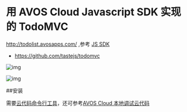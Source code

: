 # 用 AVOS Cloud Javascript SDK 实现的 TodoMVC

http://todolist.avosapps.com/  ,参考 [JS SDK](https://cn.avoscloud.com/docs/js_guide.html)

- https://github.com/tastejs/todomvc


![img](https://github.com/avoscloud/todo/blob/master/readme/todo.png)

![img](https://github.com/avoscloud/todo/blob/master/readme/login.png)


##安装

需要[云代码命令行工具](https://blog.avoscloud.com/591/)，还可参考[AVOS Cloud 本地调试云代码](https://blog.avoscloud.com/561/)
